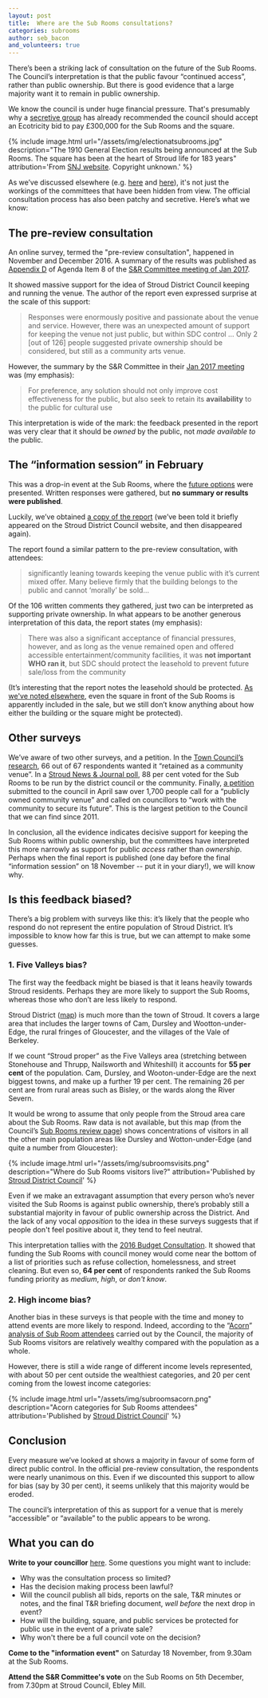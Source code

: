 ```yaml
---
layout: post
title:  Where are the Sub Rooms consultations?
categories: subrooms
author: seb_bacon
and_volunteers: true
---
```


<div class="standfirst">
There’s been a striking lack of consultation on the future of the Sub Rooms. The Council’s interpretation is that the public favour “continued access”, rather than public ownership. But there is good evidence that a large majority want it to remain in public ownership.
</div>

We know the council is under huge financial pressure. That's presumably why a [secretive group](http://stroudinvestigates.co.uk/subrooms/2017/11/06/bizarre-secrecy.html) has already recommended the council should accept an Ecotricity bid to pay £300,000 for the Sub Rooms and the square.

{% include image.html url="/assets/img/electionatsubrooms.jpg" description="The 1910 General Election results being announced at the Sub Rooms. The square has been at the heart of Stroud life for 183 years" attribution='From <a href="http://www.stroudnewsandjournal.co.uk/news/15512560.The_history_of_Stroud_s_iconic_Subscription_Rooms/">SNJ website</a>. Copyright unknown.' %}

As we’ve discussed elsewhere (e.g. [here](https://medium.com/@annapowellsmith/three-questions-for-strouds-councillors-about-the-subscription-rooms-sell-off-b47529d3d222) and [here](http://stroudinvestigates.co.uk/subrooms/2017/11/06/bizarre-secrecy.html)), it's not just the workings of the committees that have been hidden from view. The official consultation process has also been patchy and secretive.  Here’s what we know:

## The pre-review consultation

An online survey, termed the "pre-review consultation", happened in November and December 2016. A summary of the results was published as [Appendix D](https://www.stroud.gov.uk/media/240955/item-8-appendix-d.pdf) of Agenda Item 8 of the [S&R Committee meeting of Jan 2017](https://www.stroud.gov.uk/council-and-democracy/meetings/strategy-and-resources-committee/strategy-and-resources-committee-26-january-2017).

It showed massive support for the idea of Stroud District Council keeping and running the venue.  The author of the report even expressed surprise at the scale of this support:

> Responses were enormously positive and passionate about the venue and service. However, there was an unexpected amount of support for keeping the venue not just public, but within SDC control … Only 2 [out of 126] people suggested private ownership should be considered, but still as a community arts venue.

However, the summary by the S&R Committee in their [Jan 2017 meeting](https://www.stroud.gov.uk/media/241244/item-8-stroud-subscriptions-rooms.pdf) was (my emphasis):

> For preference, any solution should not only improve cost effectiveness for the public, but also seek to retain its **availability** to the public for cultural use

This interpretation is wide of the mark: the feedback presented in the report was very clear that it should be _owned_ by the public, not _made available to_ the public.

## The “information session” in February

This was a drop-in event at the Sub Rooms, where the [future options](https://www.stroud.gov.uk/sport-leisure-parks/events-and-things-to-do/subscription-rooms/subrooms-review) were presented.  Written responses were gathered, but **no summary or results were published**.

Luckily, we’ve obtained [a copy of the report](http://stroudinvestigates.co.uk/data/dropin_day_feedback_report.docx) (we’ve been told it briefly appeared on the Stroud District Council website, and then disappeared again).

The report found a similar pattern to the pre-review consultation, with attendees:

> significantly leaning towards keeping the venue public with it’s current mixed offer. Many believe firmly that the building belongs to the public and cannot ‘morally’ be sold…

Of the 106 written comments they gathered, just two can be interpreted as supporting private ownership. In what appears to be another generous interpretation of this data, the report states (my emphasis):

> There was also a significant acceptance of financial pressures, however, and as long as the venue remained open and offered accessible entertainment/community facilities, it was **not important WHO ran it**, but SDC should protect the leasehold to prevent future sale/loss from the community

(It’s interesting that the report notes the leasehold should be protected. [As we've noted elsewhere](https://medium.com/@annapowellsmith/three-questions-for-strouds-councillors-about-the-subscription-rooms-sell-off-b47529d3d222), even the square in front of the Sub Rooms is apparently included in the sale, but we still don’t know anything about how either the building or the square might be protected).

## Other surveys

We’ve aware of two other surveys, and a petition.  In the [Town Council’s research](http://stroudtown.gov.uk/2017/10/17/town-council-subs-remain-public/), 66 out of 67 respondents wanted it “retained as a community venue”.  In a [Stroud News & Journal poll](http://www.stroudnewsandjournal.co.uk/news/15038332.POLL__What_should_happen_to_the_Sub_Rooms_in_Stroud_/), 88 per cent voted for the Sub Rooms to be run by the district council or the community.  Finally, [a petition](https://www.stroud.gov.uk/media/241858/petitions-received-by-sdc-since-january-2017.pdf) submitted to the council in April saw over 1,700 people  call for a “publicly owned community venue” and called on councillors to “work with the community to secure its future”. This is the largest petition to the Council that we can find since 2011.

In conclusion, all the evidence indicates decisive support for keeping the Sub Rooms within public ownership, but the committees have interpreted this more narrowly as support for public _access_ rather than _ownership_.  Perhaps when the final report is published (one day before the final “information session” on 18 November -- put it in your diary!), we will know why.

## Is this feedback biased?

There’s a big problem with surveys like this: it’s likely that the people who respond do not represent the entire population of Stroud District.  It’s impossible to know how far this is true, but we can attempt to make some guesses.

### 1. Five Valleys bias?

The first way the feedback might be biased is that it leans heavily towards Stroud residents. Perhaps they are more likely to support the Sub Rooms, whereas those who don’t are less likely to respond.

Stroud District ([map](https://mapit.mysociety.org/area/2323.html)) is much more than the town of Stroud. It covers a large area that includes the larger towns of Cam, Dursley and Wootton-under-Edge, the rural fringes of Gloucester, and the villages of the Vale of Berkeley.

If we count “Stroud proper” as the Five Valleys area (stretching between Stonehouse and Thrupp, Nailsworth and Whiteshill) it accounts for **55 per cent** of the population.  Cam, Dursley, and Wooton-under-Edge are the next biggest towns, and make up a further 19 per cent. The remaining 26 per cent are from rural areas such as Bisley, or the wards along the River Severn.

It would be wrong to assume that only people from the Stroud area care about the Sub Rooms. Raw data is not available, but this map (from the Council’s [Sub Rooms review page](https://www.stroud.gov.uk/sport-leisure-parks/events-and-things-to-do/subscription-rooms/subrooms-review)) shows concentrations of visitors in all the other main population areas like Dursley and Wotton-under-Edge (and quite a number from Gloucester):

{% include image.html url="/assets/img/subroomsvisits.png" description="Where do Sub Rooms visitors live?" attribution='Published by <a href="https://www.stroud.gov.uk/sport-leisure-parks/events-and-things-to-do/subscription-rooms/subrooms-review">Stroud District Council</a>' %}

Even if we make an extravagant assumption that every person who’s never visited the Sub Rooms is against public ownership, there’s probably still a substantial majority in favour of public ownership across the District.  And the lack of any vocal _opposition_ to the idea in these surveys suggests that if people don't feel positive about it, they tend to feel neutral.

This interpretation tallies with the [2016 Budget Consultation](https://www.stroud.gov.uk/media/240743/stroud-district-council-budget-consultation-report-2016.pdf). It showed that funding the Sub Rooms with council money would come near the bottom of a list of priorities such as refuse collection, homelessness, and street cleaning. But even so, **64 per cent** of respondents ranked the Sub Rooms funding priority as *medium*, *high*, or *don't know*.

### 2. High income bias?

Another bias in these surveys is that people with the time and money to attend events are more likely to respond.  Indeed, according to the “[Acorn](https://acorn.caci.co.uk/what-is-acorn)” [analysis of Sub Room attendees](https://www.stroud.gov.uk/media/241239/acorn-analysis-for-stroud-subsription-rooms.docx) carried out by the Council, the majority of Sub Rooms visitors are relatively wealthy compared with the population as a whole.

However, there is still a wide range of different income levels represented, with about 50 per cent outside the wealthiest categories, and 20 per cent coming from the lowest income categories:

{% include image.html url="/assets/img/subroomsacorn.png" description="Acorn categories for Sub Rooms attendees" attribution='Published by <a href="https://www.stroud.gov.uk/sport-leisure-parks/events-and-things-to-do/subscription-rooms/subrooms-review">Stroud District Council</a>' %}


## Conclusion

Every measure we’ve looked at shows a majority in favour of some form of direct public control. In the official pre-review consultation, the respondents were nearly unanimous on this. Even if we discounted this support to allow for bias (say by 30 per cent), it seems unlikely that this majority would be eroded.

The council’s interpretation of this as support for a venue that is merely “accessible” or “available” to the public appears to be wrong.

## What you can do

**Write to your councillor** [here](https://www.writetothem.com/?a=council). Some questions you might want to include:

* Why was the consultation process so limited?
* Has the decision making process been lawful?
* Will the council publish all bids, reports on the sale, T&R minutes or notes, and the final T&R briefing document, _well before_ the next drop in event?
* How will the building, square, and public services be protected for public use in the event of a private sale?
* Why won't there be a full council vote on the decision?

**Come to the "information event"** on Saturday 18 November, from 9.30am at the Sub Rooms.

**Attend the S&R Committee's vote** on the Sub Rooms on 5th December, from 7.30pm at Stroud Council, Ebley Mill.
